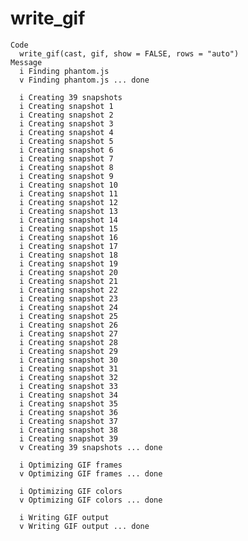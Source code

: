 # write_gif

    Code
      write_gif(cast, gif, show = FALSE, rows = "auto")
    Message
      i Finding phantom.js
      v Finding phantom.js ... done
      
      i Creating 39 snapshots
      i Creating snapshot 1
      i Creating snapshot 2
      i Creating snapshot 3
      i Creating snapshot 4
      i Creating snapshot 5
      i Creating snapshot 6
      i Creating snapshot 7
      i Creating snapshot 8
      i Creating snapshot 9
      i Creating snapshot 10
      i Creating snapshot 11
      i Creating snapshot 12
      i Creating snapshot 13
      i Creating snapshot 14
      i Creating snapshot 15
      i Creating snapshot 16
      i Creating snapshot 17
      i Creating snapshot 18
      i Creating snapshot 19
      i Creating snapshot 20
      i Creating snapshot 21
      i Creating snapshot 22
      i Creating snapshot 23
      i Creating snapshot 24
      i Creating snapshot 25
      i Creating snapshot 26
      i Creating snapshot 27
      i Creating snapshot 28
      i Creating snapshot 29
      i Creating snapshot 30
      i Creating snapshot 31
      i Creating snapshot 32
      i Creating snapshot 33
      i Creating snapshot 34
      i Creating snapshot 35
      i Creating snapshot 36
      i Creating snapshot 37
      i Creating snapshot 38
      i Creating snapshot 39
      v Creating 39 snapshots ... done
      
      i Optimizing GIF frames
      v Optimizing GIF frames ... done
      
      i Optimizing GIF colors
      v Optimizing GIF colors ... done
      
      i Writing GIF output
      v Writing GIF output ... done
      

